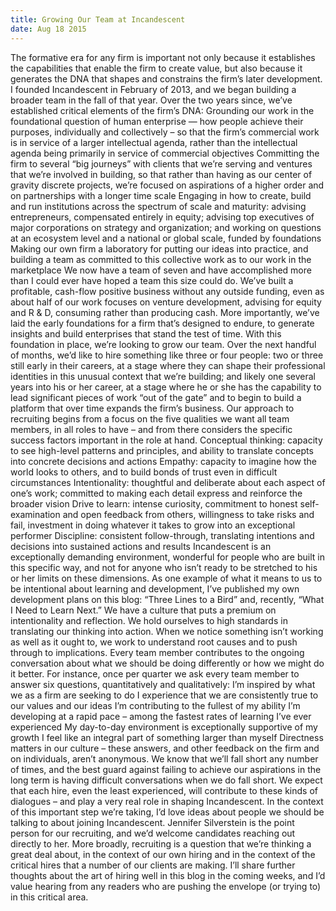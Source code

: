 ```yaml
---
title: Growing Our Team at Incandescent
date: Aug 18 2015
---
```


The formative era for any firm is important not only because it establishes the capabilities that enable the firm to create value, but also because it generates the DNA that shapes and constrains the firm’s later development. I founded Incandescent in February of 2013, and we began building a broader team in the fall of that year. Over the two years since, we’ve established critical elements of the firm’s DNA: Grounding our work in the foundational question of human enterprise — how people achieve their purposes, individually and collectively – so that the firm’s commercial work is in service of a larger intellectual agenda, rather than the intellectual agenda being primarily in service of commercial objectives Committing the firm to several “big journeys” with clients that we’re serving and ventures that we’re involved in building, so that rather than having as our center of gravity discrete projects, we’re focused on aspirations of a higher order and on partnerships with a longer time scale Engaging in how to create, build and run institutions across the spectrum of scale and maturity: advising entrepreneurs, compensated entirely in equity; advising top executives of major corporations on strategy and organization; and working on questions at an ecosystem level and a national or global scale, funded by foundations Making our own firm a laboratory for putting our ideas into practice, and building a team as committed to this collective work as to our work in the marketplace We now have a team of seven and have accomplished more than I could ever have hoped a team this size could do. We’ve built a profitable, cash-flow positive business without any outside funding, even as about half of our work focuses on venture development, advising for equity and R & D, consuming rather than producing cash. More importantly, we’ve laid the early foundations for a firm that’s designed to endure, to generate insights and build enterprises that stand the test of time. With this foundation in place, we’re looking to grow our team. Over the next handful of months, we’d like to hire something like three or four people: two or three still early in their careers, at a stage where they can shape their professional identities in this unusual context that we’re building; and likely one several years into his or her career, at a stage where he or she has the capability to lead significant pieces of work “out of the gate” and to begin to build a platform that over time expands the firm’s business. Our approach to recruiting begins from a focus on the five qualities we want all team members, in all roles to have – and from there considers the specific success factors important in the role at hand. Conceptual thinking: capacity to see high-level patterns and principles, and ability to translate concepts into concrete decisions and actions Empathy: capacity to imagine how the world looks to others, and to build bonds of trust even in difficult circumstances Intentionality: thoughtful and deliberate about each aspect of one’s work; committed to making each detail express and reinforce the broader vision Drive to learn: intense curiosity, commitment to honest self-examination and open feedback from others, willingness to take risks and fail, investment in doing whatever it takes to grow into an exceptional performer Discipline: consistent follow-through, translating intentions and decisions into sustained actions and results Incandescent is an exceptionally demanding environment, wonderful for people who are built in this specific way, and not for anyone who isn’t ready to be stretched to his or her limits on these dimensions. As one example of what it means to us to be intentional about learning and development, I’ve published my own development plans on this blog: “Three Lines to a Bird” and, recently, “What I Need to Learn Next.” We have a culture that puts a premium on intentionality and reflection. We hold ourselves to high standards in translating our thinking into action. When we notice something isn’t working as well as it ought to, we work to understand root causes and to push through to implications. Every team member contributes to the ongoing conversation about what we should be doing differently or how we might do it better. For instance, once per quarter we ask every team member to answer six questions, quantitatively and qualitatively: I’m inspired by what we as a firm are seeking to do I experience that we are consistently true to our values and our ideas I’m contributing to the fullest of my ability I’m developing at a rapid pace – among the fastest rates of learning I’ve ever experienced My day-to-day environment is exceptionally supportive of my growth I feel like an integral part of something larger than myself Directness matters in our culture – these answers, and other feedback on the firm and on individuals, aren’t anonymous. We know that we’ll fall short any number of times, and the best guard against failing to achieve our aspirations in the long term is having difficult conversations when we do fall short. We expect that each hire, even the least experienced, will contribute to these kinds of dialogues – and play a very real role in shaping Incandescent. In the context of this important step we’re taking, I’d love ideas about people we should be talking to about joining Incandescent. Jennifer Silverstein is the point person for our recruiting, and we’d welcome candidates reaching out directly to her. More broadly, recruiting is a question that we’re thinking a great deal about, in the context of our own hiring and in the context of the critical hires that a number of our clients are making. I’ll share further thoughts about the art of hiring well in this blog in the coming weeks, and I’d value hearing from any readers who are pushing the envelope (or trying to) in this critical area.
